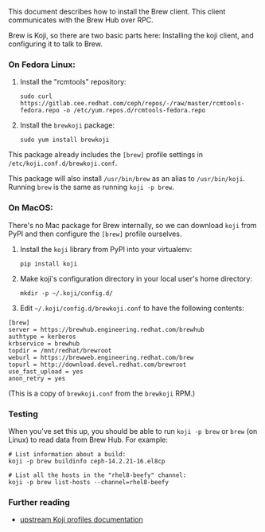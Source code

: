 This document describes how to install the Brew client. This client
communicates with the Brew Hub over RPC.

Brew is Koji, so there are two basic parts here: Installing the koji client,
and configuring it to talk to Brew.

### On Fedora Linux:

1. Install the "rcmtools" repository:
   ```
   sudo curl https://gitlab.cee.redhat.com/ceph/repos/-/raw/master/rcmtools-fedora.repo -o /etc/yum.repos.d/rcmtools-fedora.repo
   ```
2. Install the `brewkoji` package:
   ```
   sudo yum install brewkoji
   ```

This package already includes the `[brew]` profile settings in
`/etc/koji.conf.d/brewkoji.conf`.

This package will also install `/usr/bin/brew` as an alias to `/usr/bin/koji`.
Running `brew` is the same as running `koji -p brew`.

### On MacOS:

There's no Mac package for Brew internally, so we can download `koji` from PyPI
and then configure the `[brew]` profile ourselves.

1. Install the `koji` library from PyPI into your virtualenv:
   ```
   pip install koji
   ```
2. Make koji's configuration directory in your local user's home directory:
   ```
   mkdir -p ~/.koji/config.d/
   ```
3. Edit `~/.koji/config.d/brewkoji.conf` to have the following contents:

```
[brew]
server = https://brewhub.engineering.redhat.com/brewhub
authtype = kerberos
krbservice = brewhub
topdir = /mnt/redhat/brewroot
weburl = https://brewweb.engineering.redhat.com/brew
topurl = http://download.devel.redhat.com/brewroot
use_fast_upload = yes
anon_retry = yes
```

(This is a copy of `brewkoji.conf` from the `brewkoji` RPM.)

### Testing

When you've set this up, you should be able to run `koji -p brew` or `brew` (on
Linux) to read data from Brew Hub. For example:

```
# List information about a build:
koji -p brew buildinfo ceph-14.2.21-16.el8cp
```

```
# List all the hosts in the "rhel8-beefy" channel:
koji -p brew list-hosts --channel=rhel8-beefy
```

### Further reading

* [upstream Koji profiles documentation](https://docs.pagure.org/koji/profiles/)
